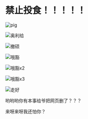<html>
    <head>
        <title>动物园</title>
        <meta charest="utf-8">
    </head>
    <body>
        <h1>禁止投食！！！！！</h1>
        <p><img src="handsome_boy.png" alt="pig"></p>
        <p><img src="aoligei.bmp" alt="奥利给"></p>
        <p><img src="toilet.bmp" alt="撤硕"></p>
        <p><img src="oh.bmp" alt="哦豁"></p>
        <p><img src="ohx2.bmp" alt="哦豁x2"></p>
        <p><img src="ohx3.bmp" alt="哦豁x3"></p>
        <p><img src="rip.bmp" alt="走好"></p>
        <p>哟哟哟你有本事给爷把网页删了？？？</p>
        <p>来呀来呀我还怕你？</p>
    </body>
</html>
